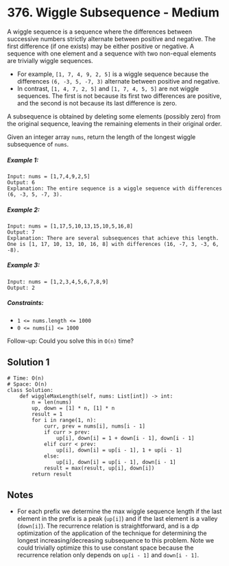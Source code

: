 # 376. Wiggle Subsequence - Medium

A wiggle sequence is a sequence where the differences between successive numbers strictly alternate between positive and negative. The first difference (if one exists) may be either positive or negative. A sequence with one element and a sequence with two non-equal elements are trivially wiggle sequences.

- For example, `[1, 7, 4, 9, 2, 5]` is a wiggle sequence because the differences `(6, -3, 5, -7, 3)` alternate between positive and negative.
- In contrast, `[1, 4, 7, 2, 5]` and `[1, 7, 4, 5, 5]` are not wiggle sequences. The first is not because its first two differences are positive, and the second is not because its last difference is zero.

A subsequence is obtained by deleting some elements (possibly zero) from the original sequence, leaving the remaining elements in their original order.

Given an integer array `nums`, return the length of the longest wiggle subsequence of `nums`.

##### Example 1:

```
Input: nums = [1,7,4,9,2,5]
Output: 6
Explanation: The entire sequence is a wiggle sequence with differences (6, -3, 5, -7, 3).
```

##### Example 2:

```
Input: nums = [1,17,5,10,13,15,10,5,16,8]
Output: 7
Explanation: There are several subsequences that achieve this length.
One is [1, 17, 10, 13, 10, 16, 8] with differences (16, -7, 3, -3, 6, -8).
```

##### Example 3:

```
Input: nums = [1,2,3,4,5,6,7,8,9]
Output: 2
```

##### Constraints:

- `1 <= nums.length <= 1000`
- `0 <= nums[i] <= 1000`

Follow-up: Could you solve this in `O(n)` time?

## Solution 1

```
# Time: O(n)
# Space: O(n)
class Solution:
    def wiggleMaxLength(self, nums: List[int]) -> int:
        n = len(nums)
        up, down = [1] * n, [1] * n
        result = 1
        for i in range(1, n):
            curr, prev = nums[i], nums[i - 1]
            if curr > prev:
                up[i], down[i] = 1 + down[i - 1], down[i - 1]
            elif curr < prev:
                up[i], down[i] = up[i - 1], 1 + up[i - 1]
            else:
                up[i], down[i] = up[i - 1], down[i - 1]
            result = max(result, up[i], down[i])
        return result
```

## Notes
- For each prefix we determine the max wiggle sequence length if the last element in the prefix is a peak (`up[i]`) and if the last element is a valley (`down[i]`). The recurrence relation is straightforward, and is a dp optimization of the application of the technique for determining the longest increasing/decreasing subsequence to this problem. Note we could trivially optimize this to use constant space because the recurrence relation only depends on `up[i - 1]` and `down[i - 1]`.